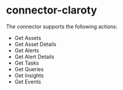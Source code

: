 # connector-claroty

The connector supports the following actions:
  - Get Assets
  - Get Asset Details
  - Get Alerts
  - Get Alert Details
  - Get Tasks
  - Get Queries
  - Get Insights
  - Get Events

